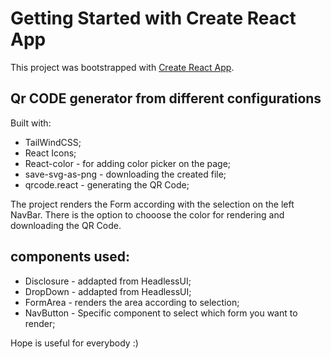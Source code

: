 # Getting Started with Create React App

This project was bootstrapped with [Create React App](https://github.com/facebook/create-react-app).

## Qr CODE generator from different configurations

Built with:
- TailWindCSS;
- React Icons;
- React-color - for adding color picker on the page;
- save-svg-as-png - downloading the created file;
- qrcode.react - generating the QR Code;

The project renders the Form according with the selection on the left NavBar.
There is the option to chooose the color for rendering and downloading the QR Code.

## components used:

- Disclosure - addapted from HeadlessUI;
- DropDown - addapted from HeadlessUI;
- FormArea - renders the area according to selection;
- NavButton - Specific component to select which form you want to render;

Hope is useful for everybody :)